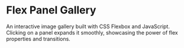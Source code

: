 # Flex Panel Gallery

An interactive image gallery built with CSS Flexbox and JavaScript.  
Clicking on a panel expands it smoothly, showcasing the power of flex properties and transitions.
